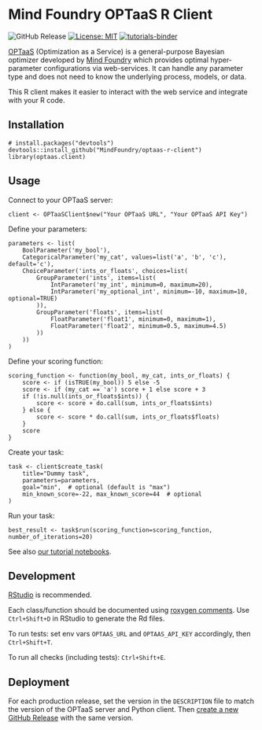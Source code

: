 # Mind Foundry OPTaaS R Client

![GitHub Release](https://img.shields.io/github/release/mindfoundry/optaas-r-client.svg)
[![License: MIT](https://img.shields.io/badge/License-MIT-yellow.svg)](https://opensource.org/licenses/MIT)
[![tutorials-binder](https://img.shields.io/badge/tutorials-binder-ff69b4.svg)](https://tutorial.optaas.mindfoundry.ai)

[OPTaaS](https://mindfoundry.ai/optaas) (Optimization as a Service) is a general-purpose Bayesian optimizer developed
by [Mind Foundry](https://mindfoundry.ai) which provides optimal hyper-parameter configurations via web-services.
It can handle any parameter type and does not need to know the underlying process, models, or data.

This R client makes it easier to interact with the web service and integrate with your R code.

## Installation

```{r gh-installation, eval = FALSE}
# install.packages("devtools")
devtools::install_github("MindFoundry/optaas-r-client")
library(optaas.client)
```

## Usage

Connect to your OPTaaS server:
```{r example, eval = FALSE}
client <- OPTaaSClient$new("Your OPTaaS URL", "Your OPTaaS API Key")
```

Define your parameters:
```{r example, eval = FALSE}
parameters <- list(
    BoolParameter('my_bool'),
    CategoricalParameter('my_cat', values=list('a', 'b', 'c'), default='c'),
    ChoiceParameter('ints_or_floats', choices=list(
        GroupParameter('ints', items=list(
            IntParameter('my_int', minimum=0, maximum=20), 
            IntParameter('my_optional_int', minimum=-10, maximum=10, optional=TRUE)
        )),
        GroupParameter('floats', items=list(
            FloatParameter('float1', minimum=0, maximum=1),
            FloatParameter('float2', minimum=0.5, maximum=4.5)
        ))
    ))
)
```

Define your scoring function:
```{r example, eval = FALSE}
scoring_function <- function(my_bool, my_cat, ints_or_floats) {
    score <- if (isTRUE(my_bool)) 5 else -5
    score <- if (my_cat == 'a') score + 1 else score + 3
    if (!is.null(ints_or_floats$ints)) {
        score <- score + do.call(sum, ints_or_floats$ints)
    } else {
        score <- score * do.call(sum, ints_or_floats$floats)
    }
    score
}
```

Create your task:
```{r example, eval = FALSE}
task <- client$create_task(
    title="Dummy task",
    parameters=parameters,
    goal="min",  # optional (default is "max")
    min_known_score=-22, max_known_score=44  # optional
)
```

Run your task:
```{r example, eval = FALSE}
best_result <- task$run(scoring_function=scoring_function, number_of_iterations=20)
```

See also [our tutorial notebooks](https://tutorial.optaas.mindfoundry.ai).

## Development

[RStudio](https://www.rstudio.com/) is recommended.

Each class/function should be documented using [roxygen comments](https://cran.r-project.org/web/packages/roxygen2/vignettes/rd.html). Use `Ctrl+Shift+D` in RStudio to generate the Rd files.

To run tests: set env vars `OPTAAS_URL` and `OPTAAS_API_KEY` accordingly, then `Ctrl+Shift+T`.

To run all checks (including tests): `Ctrl+Shift+E`.

## Deployment

For each production release, set the version in the `DESCRIPTION` file to match the version of the OPTaaS server and Python client. Then [create a new GitHub Release](https://github.com/MindFoundry/optaas-r-client/releases/new) with the same version.
